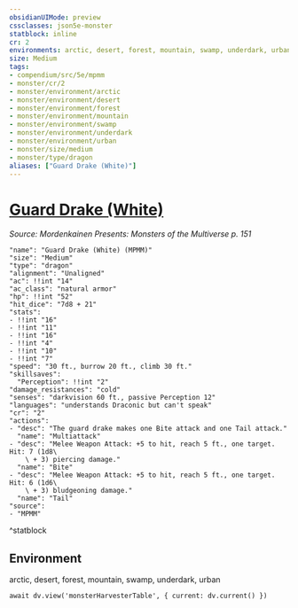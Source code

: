 ```yaml
---
obsidianUIMode: preview
cssclasses: json5e-monster
statblock: inline
cr: 2
environments: arctic, desert, forest, mountain, swamp, underdark, urban
size: Medium
tags:
- compendium/src/5e/mpmm
- monster/cr/2
- monster/environment/arctic
- monster/environment/desert
- monster/environment/forest
- monster/environment/mountain
- monster/environment/swamp
- monster/environment/underdark
- monster/environment/urban
- monster/size/medium
- monster/type/dragon
aliases: ["Guard Drake (White)"]
---
```

# [Guard Drake (White)](compendium\bestiary\dragon/guard-drake-white-mpmm.md)
*Source: Mordenkainen Presents: Monsters of the Multiverse p. 151*

```statblock
"name": "Guard Drake (White) (MPMM)"
"size": "Medium"
"type": "dragon"
"alignment": "Unaligned"
"ac": !!int "14"
"ac_class": "natural armor"
"hp": !!int "52"
"hit_dice": "7d8 + 21"
"stats":
- !!int "16"
- !!int "11"
- !!int "16"
- !!int "4"
- !!int "10"
- !!int "7"
"speed": "30 ft., burrow 20 ft., climb 30 ft."
"skillsaves":
  "Perception": !!int "2"
"damage_resistances": "cold"
"senses": "darkvision 60 ft., passive Perception 12"
"languages": "understands Draconic but can't speak"
"cr": "2"
"actions":
- "desc": "The guard drake makes one Bite attack and one Tail attack."
  "name": "Multiattack"
- "desc": "Melee Weapon Attack: +5 to hit, reach 5 ft., one target. Hit: 7 (1d8\
    \ + 3) piercing damage."
  "name": "Bite"
- "desc": "Melee Weapon Attack: +5 to hit, reach 5 ft., one target. Hit: 6 (1d6\
    \ + 3) bludgeoning damage."
  "name": "Tail"
"source":
- "MPMM"
```
^statblock

## Environment

arctic, desert, forest, mountain, swamp, underdark, urban

```dataviewjs
await dv.view('monsterHarvesterTable', { current: dv.current() })
```